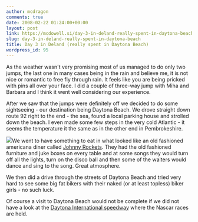 ```yaml
---
author: mcdragon
comments: true
date: 2008-02-22 01:24:00+00:00
layout: post
link: https://mcdowell.si/day-3-in-deland-really-spent-in-daytona-beach-95.html
slug: day-3-in-deland-really-spent-in-daytona-beach
title: Day 3 in Deland (really spent in Daytona Beach)
wordpress_id: 95
---
```


As the weather wasn't very promising most of us managed to do only two jumps, the last one in many cases being in the rain and believe me, it is not nice or romantic to free fly through rain. It feels like you are being pricked with pins all over your face. I did a couple of three-way jump with Miha and Barbara and I think it went well considering our experience.

After we saw that the jumps were definitely off we decided to do some sightseeing - our destination being Daytona Beach. We drove straight down route 92 right to the end - the sea, found a local parking house and strolled down the beach. I even made some few steps in the very cold Atlantic - it seems the temperature it the same as in the other end in Pembrokeshire.

![](https://mcdowell.si/wp-content/uploads/2008/08/daytona21.jpg)We went to have something to eat in what looked like an old fashioned americana diner called [Johnny Rockets](http://johnnyrockets.com/). They had the old fashioned furniture and juke boxes on every table and at some songs they would turn off all the lights, turn on the disco ball and then some of the waiters would dance and sing to the song. Great atmosphere.

We then did a drive through the streets of Daytona Beach and tried very hard to see some big fat bikers with their naked (or at least topless) biker girls - no such luck.

Of course a visit to Daytona Beach would not be complete if we did not have a look at the [Daytona International speedway](http://www.daytonainternationalspeedway.com/) where the Nascar races are held.

